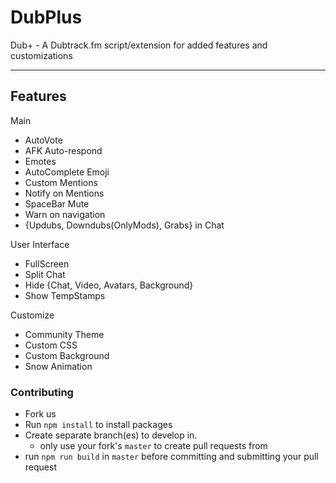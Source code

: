 # DubPlus
Dub+ - A Dubtrack.fm script/extension for added features and customizations

-----------------
Features
---

Main
- AutoVote
- AFK Auto-respond
- Emotes
- AutoComplete Emoji
- Custom Mentions
- Notify on Mentions
- SpaceBar Mute
- Warn on navigation
- {Updubs, Downdubs(OnlyMods), Grabs} in Chat

User Interface
- FullScreen
- Split Chat
- Hide {Chat, Video, Avatars, Background}
- Show TempStamps

Customize
- Community Theme
- Custom CSS
- Custom Background
- Snow Animation

### Contributing

- Fork us    
- Run `npm install` to install packages    
- Create separate branch(es) to develop in.
  - only use your fork's `master` to create pull requests from 
- run `npm run build` in `master` before committing and submitting your pull request
